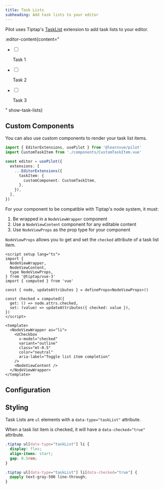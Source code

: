 ```yaml
---
title: Task Lists
subheading: Add task lists to your editor
---
```


Pilot uses Tiptap's [TaskList](https://tiptap.dev/docs/editor/extensions/functionality/tasklist) extension to add task lists to your editor. 

:editor-content{content="<ul data-type='taskList'><li data-checked='true'><label><input type='checkbox'/></label><div><p>Task 1</p></div></li><li data-checked='false'><label><input type='checkbox'/></label><div><p>Task 2</p></div></li><li data-checked='false'><label><input type='checkbox'/></label><div><p>Task 3</p></div></li></ul>" show-task-lists}

## Custom Components

You can also use custom components to render your task list items.

```ts
import { EditorExtensions, usePilot } from '@learnvue/pilot'
import CustomTaskItem from './components/CustomTaskItem.vue'

const editor = usePilot({
  extensions: [
    ...EditorExtensions({
      taskItem: {
        customComponent: CustomTaskItem,
      },
    }),
  ],
})
```

For your component to be compatible with Tiptap's node system, it must:

1. Be wrapped in a `NodeViewWrapper` component
2. Use a `NodeViewContent` component for any editable content
3. Use `NodeViewProps` as the prop type for your component

`NodeViewProps` allows you to get and set the `checked` attribute of a task list item. 

```vue
<script setup lang="ts">
import {
  NodeViewWrapper,
  NodeViewContent,
  type NodeViewProps,
} from '@tiptap/vue-3'
import { computed } from 'vue'

const { node, updateAttributes } = defineProps<NodeViewProps>()

const checked = computed({
  get: () => node.attrs.checked,
  set: (value) => updateAttributes({ checked: value }),
})
</script>

<template>
  <NodeViewWrapper as="li">
    <UCheckbox
      v-model="checked"
      variant="outline"
      class="mt-0.5"
      color="neutral"
      aria-label="Toggle list item completion"
    />
    <NodeViewContent />
  </NodeViewWrapper>
</template>

```

## Configuration

## Styling

Task Lists are `ul` elements with a `data-type="taskList"` attribute.

When a task list item is checked, it will have a `data-checked="true"` attribute.

```css
.tiptap ul[data-type="taskList"] li {
  display: flex;
  align-items: start;
  gap: 0.5rem;
}

.tiptap ul[data-type="taskList"] li[data-checked="true"] {
  @apply text-gray-500 line-through;
}
```

